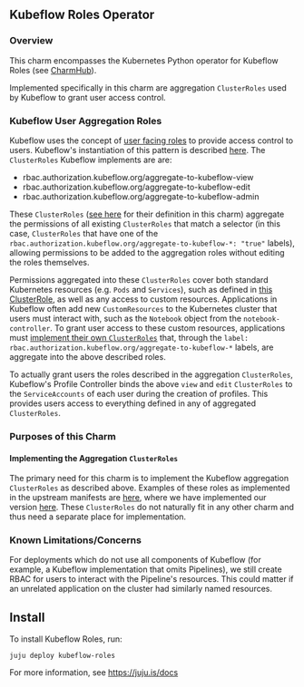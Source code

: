 ## Kubeflow Roles Operator

### Overview
This charm encompasses the Kubernetes Python operator for Kubeflow Roles
(see [CharmHub](https://charmhub.io/?q=kubeflow-roles)).  

Implemented specifically in this charm are aggregation `ClusterRoles` used by Kubeflow to grant user access control.

### Kubeflow User Aggregation Roles

Kubeflow uses the concept of [user facing roles](https://kubernetes.io/docs/reference/access-authn-authz/rbac/#user-facing-roles) to provide access control to users.  Kubeflow's instantiation of this pattern is described [here](https://github.com/kubeflow/manifests/tree/3e08dc102059def5a0b0d04560c7d119959bf506/common/kubeflow-roles).  The `ClusterRoles` Kubeflow implements are are:

* rbac.authorization.kubeflow.org/aggregate-to-kubeflow-view
* rbac.authorization.kubeflow.org/aggregate-to-kubeflow-edit
* rbac.authorization.kubeflow.org/aggregate-to-kubeflow-admin

These `ClusterRoles` ([see here](https://github.com/canonical/kubeflow-roles-operator/blob/d96c15e4de8bb36e9ec039ae66c12af1084ecd2b/src/manifests/kubeflow-roles.yaml#L4) for their definition in this charm) aggregate the permissions of all existing `ClusterRoles` that match a selector (in this case, `ClusterRoles` that have one of the `rbac.authorization.kubeflow.org/aggregate-to-kubeflow-*: "true"` labels), allowing permissions to be added to the aggregation roles without editing the roles themselves.  

Permissions aggregated into these `ClusterRoles` cover both standard Kubernetes resources (e.g. `Pods` and `Services`), such as defined in [this ClusterRole](https://github.com/canonical/kubeflow-roles-operator/blob/d96c15e4de8bb36e9ec039ae66c12af1084ecd2b/src/manifests/kubeflow-roles.yaml#L74), as well as any access to custom resources.  Applications in Kubeflow often add new `CustomResources` to the Kubernetes cluster that users must interact with, such as the `Notebook` object from the `notebook-controller`.  To grant user access to these custom resources, applications must [implement their own `ClusterRoles`](https://github.com/canonical/kubeflow-roles-operator/blob/afe3e1ea0a6dcb4136a506d4d2b697f9d1589a27/src/manifests/notebook-controller.yaml#L17) that, through the `label: rbac.authorization.kubeflow.org/aggregate-to-kubeflow-*` labels, are aggregate into the above described roles.  

To actually grant users the roles described in the aggregation `ClusterRoles`, Kubeflow's Profile Controller binds the above `view` and `edit` `ClusterRoles` to the `ServiceAccounts` of each user during the creation of profiles.  This provides users access to everything defined in any of aggregated `ClusterRoles`.

### Purposes of this Charm

#### Implementing the Aggregation `ClusterRoles`

The primary need for this charm is to implement the Kubeflow aggregation `ClusterRoles` as described above.  Examples of these roles as implemented in the upstream manifests are [here](https://github.com/kubeflow/manifests/blob/3e08dc102059def5a0b0d04560c7d119959bf506/common/kubeflow-roles/base/cluster-roles.yaml), where we have implemented our version [here](https://github.com/canonical/kubeflow-roles-operator/blob/afe3e1ea0a6dcb4136a506d4d2b697f9d1589a27/src/manifests/kubeflow-roles.yaml#L4).   These `ClusterRoles` do not naturally fit in any other charm and thus need a separate place for implementation.

### Known Limitations/Concerns

For deployments which do not use all components of Kubeflow (for example, a Kubeflow implementation that omits Pipelines), we still create RBAC for users to interact with the Pipeline's resources.  This could matter if an unrelated application on the cluster had similarly named resources.

## Install

To install Kubeflow Roles, run:

    juju deploy kubeflow-roles

For more information, see https://juju.is/docs

